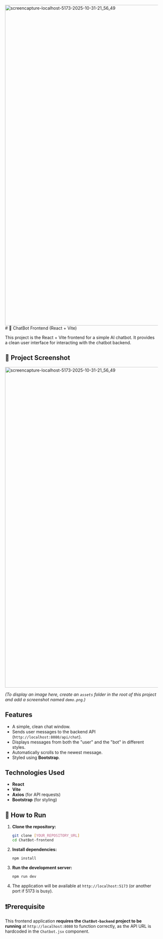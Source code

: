 <img width="1920" height="1057" alt="screencapture-localhost-5173-2025-10-31-21_56_49" src="https://github.com/user-attachments/assets/d6146e0a-f8cb-453f-9aed-aea96e8cd046" /># 🤖 ChatBot Frontend (React + Vite)

This project is the React + Vite frontend for a simple AI chatbot. It provides a clean user interface for interacting with the chatbot backend.

## 📸 Project Screenshot
<img width="1920" height="1057" alt="screencapture-localhost-5173-2025-10-31-21_56_49" src="https://github.com/user-attachments/assets/bcdc853f-9565-458d-afb4-85b5b4528ef9" />

*(To display an image here, create an `assets` folder in the root of this project and add a screenshot named `demo.png`.)*

## Features

* A simple, clean chat window.
* Sends user messages to the backend API (`http://localhost:8080/api/chat`).
* Displays messages from both the "user" and the "bot" in different styles.
* Automatically scrolls to the newest message.
* Styled using **Bootstrap**.

## Technologies Used

* **React**
* **Vite**
* **Axios** (for API requests)
* **Bootstrap** (for styling)

## 🚀 How to Run

1.  **Clone the repository:**
    ```bash
    git clone [YOUR_REPOSITORY_URL]
    cd ChatBot-frontend
    ```

2.  **Install dependencies:**
    ```bash
    npm install
    ```

3.  **Run the development server:**
    ```bash
    npm run dev
    ```

4.  The application will be available at `http://localhost:5173` (or another port if 5173 is busy).

## ❗Prerequisite

This frontend application **requires the `ChatBot-backend` project to be running** at `http://localhost:8080` to function correctly, as the API URL is hardcoded in the `Chatbot.jsx` component.
